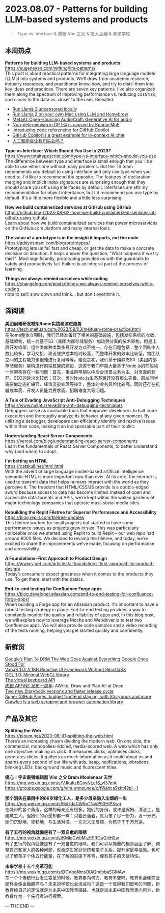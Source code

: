 2023.08.07 - Patterns for building LLM-based systems and products  
========  

> Type vs Interface & 致敬 Vim 之父 & 隐入尘烟 & 未来学校

## 本周热点

**Patterns for building LLM-based systems and products**  
https://eugeneyan.com/writing/llm-patterns/  
This post is about practical patterns for integrating large language models (LLMs) into systems and products. We’ll draw from academic research, industry resources, and practitioner know-how, and try to distill them into key ideas and practices. There are seven key patterns. I’ve also organized them along the spectrum of improving performance vs. reducing cost/risk, and closer to the data vs. closer to the user. Releated:  
- [Run Llama 2 uncensored locally](https://ollama.ai/blog/run-llama2-uncensored-locally)  
- [Run Llama 2 on your own Mac using LLM and Homebrew](https://simonwillison.net/2023/Aug/1/llama-2-mac/)  
- [MetaAI: Open-sourcing AudioCraft: Generative AI for audio](https://ai.meta.com/blog/audiocraft-musicgen-audiogen-encodec-generative-ai-audio/)  
- [Non-determinism in GPT-4 is caused by Sparse MoE](https://152334h.github.io/blog/non-determinism-in-gpt-4/)  
- [Introducing code referencing for GitHub Copilot](https://github.blog/2023-08-03-introducing-code-referencing-for-github-copilot/)  
- [GitHub Copilot is a great example for in-context AI chat](https://christianheilmann.com/2023/08/02/github-copilot-is-a-great-example-for-in-context-ai-chat/)  
- [人工智能会让我们失业吗？](https://ourai.ws/posts/will-artificial-intelligence-take-our-jobs/)  

**Type vs Interface: Which Should You Use In 2023?**  
https://www.totaltypescript.com/type-vs-interface-which-should-you-use  
The difference between type and interface is small enough that you'll be able to use either one without many problems. But the TS team recommends you default to using interface and only use type when you need to. I'd like to recommend the opposite. The features of declaration merging and implicit index signatures are surprising enough that they should scare you off using interfaces by default. Interfaces are still my recommendation for object inheritance, but I'd recommend you use type by default. It's a little more flexible and a little less surprising.

**How we build containerized services at GitHub using GitHub**  
https://github.blog/2023-08-02-how-we-build-containerized-services-at-github-using-github/  
Learn about how we build containerized services that power microservices on the GitHub.com platform and many internal tools.

**The value of a prototype is in the insight it imparts, not the code**  
https://addyosmani.com/blog/prototypes/  
Prototyping lets us fail fast and cheap, or get the data to make a concrete decision on direction. It helps answer the question, "What happens if we try this?". Most significantly, prototyping provides us with the guardrails to safely and productively fail. Failure is an integral part of the process of learning.

**Things we always remind ourselves while coding**  
https://changelog.com/posts/things-we-always-remind-ourselves-while-coding  
note to self: slow down and think... but don't overthink it.

## 深阅读

**美团前端研发框架Rome实践和演进趋势**  
https://tech.meituan.com/2023/08/03/meituan-rome-practice.html  
在Rome整体立项时，我们已经准备好了相关的基础设施，包括发布系统的收敛、基础架构，统一为基于S3（美团内部存储服务）加动静分离的技术架构，但是上层开发框架、组件类库种类繁多且开发方式不统一。存在问题包括：整个团队中人数比较多，学习交接、建设维护成本相对较高，而整体开发的效率比较低，跨团队之间的工程能力也很难进行复用等等。建设之初，我们基于纯静态S3（美团内部存储服务）架构进行前端框架的建设，这源于我们早期大量基于Node.js的前后端一体架构存在一些问题：首先，事业群早期以中后台场景业务为主，对页面的秒开、SEO的诉求比较低；其次，当时Node.js生态基建还没有那么完善，前端同学需要做动态扩缩容、峰值流量处理等操作，整体的业务风险比较高。同时还存在机器成本高、开发人员能力要求高、招聘难度大等问题。

**A Tale of Evading JavaScript Anti-Debugging Techniques**  
https://www.nullpt.rs/evading-anti-debugging-techniques  
Debuggers serve as invaluable tools that empower developers to halt code execution and thoroughly analyze its behavior at any given moment. By utilizing a debugger, developers can efficiently identify and resolve issues within their code, making it an indispensable part of their toolkit.

**Understanding React Server Components**  
https://vercel.com/blog/understanding-react-server-components  
Learn the fundamentals of React Server Components, to better understand why (and when) to adopt.

**I'm betting on HTML**  
https://catskull.net/html.html  
With the advent of large language model-based artificial intelligence, semantic HTML is more important now than ever. At its core, the internet is used to transmit data that helps humans interact with the world as they perceive it. The freedom that HTML/CSS/JS provide is a double-edged sword because access to data has become limited. Instead of open and accessible data formats and APIs, we’re kept within the walled gardens of major technology companies that operate mass social media sites.

**Rebuilding the Replit Filetree for Superior Performance and Accessibility**  
https://blog.replit.com/filetree-updates  
This filetree worked for small projects but started to have some performance issues as projects grew in size. This was particularly noticeable once we started using Replit to build Replit – our web repo had around 8000 files. We decided to revamp the filetree, and today, we’re excited to share the improvements we’ve made, focusing on performance and accessibility.

**A Foundations-First Approach to Product Design**  
https://www.viget.com/articles/a-foundations-first-approach-to-product-design/  
Today’s consumers expect greatness when it comes to the products they use. To get there, start with the basics.

**End-to-end testing for Confluence Forge apps**  
https://blog.developer.atlassian.com/end-to-end-testing-for-confluence-forge-apps/  
When building a Forge app for an Atlassian product, it's important to have a robust testing strategy in place. End-to-end testing provides a way to constantly monitor the quality and reliability of apps and, in this blog post, we will explore how to leverage Mocha and Webdriver.io to test two Confluence apps. We will also provide code samples and a video recording of the tests running, helping you get started quickly and confidently.

## 新鲜货

[Google’s Plan To DRM The Web Goes Against Everything Google Once Stood For](https://www.techdirt.com/2023/08/02/googles-plan-to-drm-the-web-goes-against-everything-google-once-stood-for/)  
[VanJS 1.0: A 1KB Reactive UI Framework Without React/JSX](https://vanjs.org/)  
[OGL 1.0: Minimal WebGL library](https://github.com/oframe/ogl)  
[The virtual keyboard API](https://ishadeed.com/article/virtual-keyboard-api/)  
[庆祝 AFFiNE 发布一周年](https://zhuanlan.zhihu.com/p/648053752): AWrite, Draw and Plan All at Once  
[Two new Storybook versions and faster release cycle](https://storybook.js.org/blog/july-2023-update/)  
[Super GitHub Pages: budget frontend staging, with Storybook and more](https://evilmartians.com/chronicles/super-github-pages-budget-frontend-staging-with-storybook-and-more)  
[Crawlee is a web scraping and browser automation library](https://crawlee.dev/)  

## 产品及其它  

**Splitting the Web**  
https://ploum.net/2023-08-01-splitting-the-web.html  
There’s an increasing chasm dividing the modern web. On one side, the commercial, monopolies-riddled, media-adored web. A web which has only one objective: making us click. It measures clicks, optimises clicks, generates clicks. It gathers as much information as it could about us and spams every second of our life with ads, beep, notifications, vibrations, blinking LEDs, background music and fluorescent titles.

**痛心！宇宙最强编辑器 Vim 之父 Bram Moolenaar 去世**  
https://mp.weixin.qq.com/s/VJkakz8GoyNLefS_vl37mA  
https://groups.google.com/g/vim_announce/c/tWahca9zkt4?pli=1  

**那个消失在暴雨中的66岁绿化工人，是多少母亲隐入尘烟的一生**  
https://mp.weixin.qq.com/s/6xl7daCW5pTNwP93HlPXwg  
在城市的各个角落，这样的母亲还有很多。她们的身份，或许是保姆、清洁工，是建筑工人。但她们的心愿却都一样：只要还活着，就为孩子尽一份力，发一分光。她们沉默地、坚韧地，与生活对撞。一次次义无反顾，为孩子千千万万遍。

**有了五行的视角就像是有了一双自愈的眼睛**  
https://mp.weixin.qq.com/s/KMiaGwbMiz9PRCw2jIiH2w  
有了五行的视角就像是有了一双自愈的眼睛，我们可以从能量的根基层面了解、调整自己和家人的各种问题，改善原生家庭创伤和亲子关系，提升家庭幸福感。也可以了解孩子个体五行能量，在了解的前提下养育，保有孩子的天赋特性。

**未来学校十五个变革可能**  
https://mp.weixin.qq.com/s/DOVpoNmsOIAQmIbbaSGMAw  
在一个个传统行业发生变革的时候，教育走向何方，教育不变吗，教育也会像商业那样会像金融那样吗？未来的学校也会消减吗？这是一个值得我们思考的问题，新教育给自己的定位就是为未来中国教育探路，也就是说未来中国教育走向何方，新教育作为一个先行者进行探索。

-- THE END --
